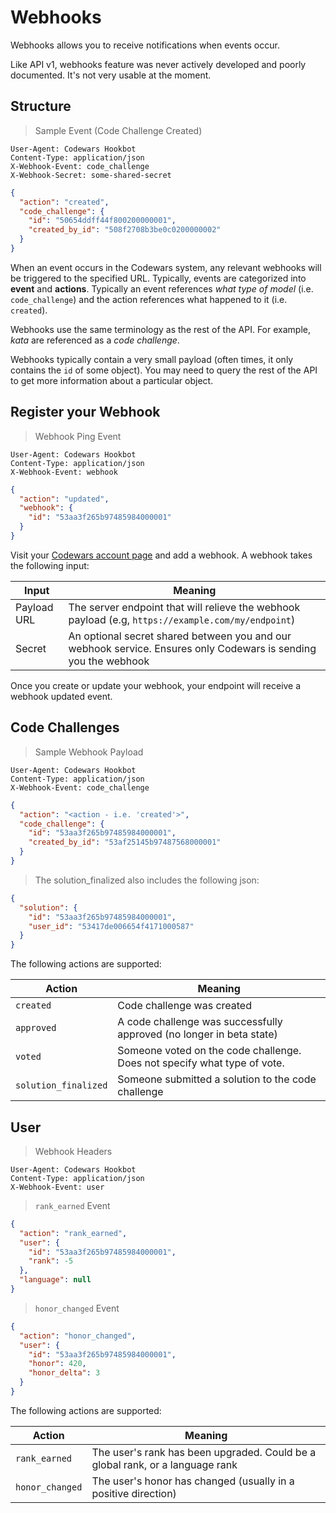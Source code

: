 # Webhooks

Webhooks allows you to receive notifications when events occur.

Like API v1, webhooks feature was never actively developed and poorly documented.
It's not very usable at the moment.

## Structure

> Sample Event (Code Challenge Created)

```
User-Agent: Codewars Hookbot
Content-Type: application/json
X-Webhook-Event: code_challenge
X-Webhook-Secret: some-shared-secret
```

```json
{
  "action": "created",
  "code_challenge": {
    "id": "50654ddff44f800200000001",
    "created_by_id": "508f2708b3be0c0200000002"
  }
}
```


When an event occurs in the Codewars system, any relevant webhooks will be triggered to the specified URL. Typically,
events are categorized into **event** and **actions**. Typically an event references *what type of model* 
(i.e. `code_challenge`) and the action references what happened to it (i.e. `created`).


<aside class="notice">
Webhooks use the same terminology as the rest of the API. For example, <em>kata</em> are referenced as a <em>code challenge</em>.
</aside>

Webhooks typically contain a very small payload (often times, it only contains the `id` of some object). You may need
to query the rest of the API to get more information about a particular object.

## Register your Webhook

> Webhook Ping Event

```
User-Agent: Codewars Hookbot
Content-Type: application/json
X-Webhook-Event: webhook
```
```json
{
  "action": "updated",
  "webhook": {
    "id": "53aa3f265b97485984000001"
  }
}
```


Visit your [Codewars account page](https://www.codewars.com/users/edit) and add a webhook. A webhook takes the
following input:

| Input | Meaning |
| ----- | ------- |
| Payload URL | The server endpoint that will relieve the webhook payload (e.g, `https://example.com/my/endpoint`) |
| Secret | An optional secret shared between you and our webhook service. Ensures only Codewars is sending you the webhook |

Once you create or update your webhook, your endpoint will receive a webhook updated event.

## Code Challenges

> Sample Webhook Payload

```
User-Agent: Codewars Hookbot
Content-Type: application/json
X-Webhook-Event: code_challenge
```

```json
{
  "action": "<action - i.e. 'created'>",
  "code_challenge": {
    "id": "53aa3f265b97485984000001",
    "created_by_id": "53af25145b97487568000001"
  }
}
```
> The solution_finalized also includes the following json:

```json
{
  "solution": {
    "id": "53aa3f265b97485984000001",
    "user_id": "53417de006654f4171000587"
  }
}
```

The following actions are supported:

| Action               | Meaning |
| -------------------- | ------- |
| `created`            | Code challenge was created |
| `approved`           | A code challenge was successfully approved (no longer in beta state) |
| `voted`              | Someone voted on the code challenge. Does not specify what type of vote. |
| `solution_finalized` | Someone submitted a solution to the code challenge |


## User


> Webhook Headers

```
User-Agent: Codewars Hookbot
Content-Type: application/json
X-Webhook-Event: user
```

> `rank_earned` Event

```json
{
  "action": "rank_earned",
  "user": {
    "id": "53aa3f265b97485984000001",
    "rank": -5
  },
  "language": null
}
```

> `honor_changed` Event

```json
{
  "action": "honor_changed",
  "user": {
    "id": "53aa3f265b97485984000001",
    "honor": 420,
    "honor_delta": 3
  }
}
```

The following actions are supported:

| Action          | Meaning |
| --------------- | ------- |
| `rank_earned`   | The user's rank has been upgraded. Could be a global rank, or a language rank |
| `honor_changed` | The user's honor has changed (usually in a positive direction) |
